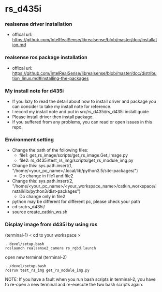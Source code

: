 # rs_d435i

### realsense driver installation
- offical url: https://github.com/IntelRealSense/librealsense/blob/master/doc/installation.md

### realsense ros package installation
- offical url: https://github.com/IntelRealSense/librealsense/blob/master/doc/distribution_linux.md#installing-the-packages

### My install note for d435i
- If you lazy to read the detail about how to install driver and package
  you can consider to take my install note for reference.
- I record my install note and put in src/rs_d435i/rs_d435i install guide
- Please install driver then install package.
- If you suffered from any problems, you can read or open issues in this repo.

### Environment setting
- Change the path of the following files: 
    * file1: get_rs_image/scripts/get_rs_image.Get_Image.py
    * file2: rs_d435i/test_rs_img/scripts/get_rs_module_img.py
- Change this: sys.path.insert(1, "/home/<your_pc_name>/.local/lib/python3.5/site-packages/")
    * Do change in file1 and file2
- Change this: sys.path.insert(2, "/home/<your_pc_name>/<your_workspace_name>/catkin_workspace/install/lib/python3/dist-packages")
    * Do change only in file2
- python may be different for different pc, please check your path
- cd src/rs_d435i/
- source create_catkin_ws.sh

### Display image from d435i by using ros
(terminal-1)
< cd to your workspace >
``` 
. devel/setup.bash
roslaunch realsense2_camera rs_rgbd.launch
```

open new terminal
(terminal-2)
```
. /devel/setup.bash 
rosrun test_rs_img get_rs_module_img.py
```

NOTE: If you have a fault when you run bash scripts in terminal-2, you have to re-open a new terminal and re-execute the two bash scripts again.
